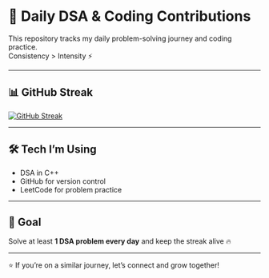 # 🚀 Daily DSA & Coding Contributions

This repository tracks my daily problem-solving journey and coding practice.  
Consistency > Intensity ⚡

---

## 📊 GitHub Streak
[![GitHub Streak](https://streak-stats.demolab.com/?user=YourGitHubVikrant076&theme=dark&hide_border=true)](https://git.io/streak-stats)

---

## 🛠️ Tech I’m Using
- DSA in C++ 
- GitHub for version control  
- LeetCode for problem practice  

---

## 📅 Goal
Solve at least **1 DSA problem every day** and keep the streak alive 🔥

---
⭐ If you’re on a similar journey, let’s connect and grow together!

